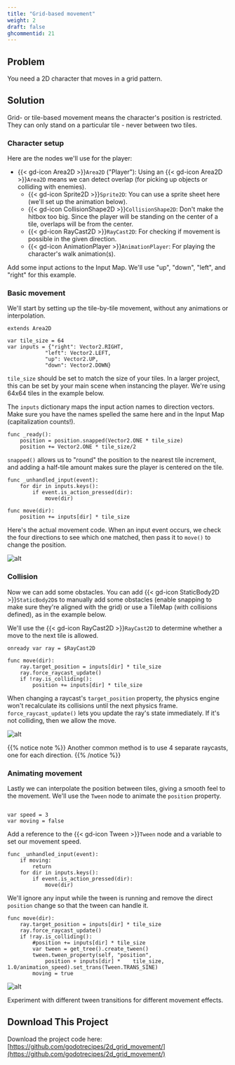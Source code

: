 ```yaml
---
title: "Grid-based movement"
weight: 2
draft: false
ghcommentid: 21
---
```


## Problem

You need a 2D character that moves in a grid pattern.

## Solution

Grid- or tile-based movement means the character's position is restricted. They can only stand on a particular tile - never between two tiles.

### Character setup

Here are the nodes we'll use for the player:

- {{< gd-icon Area2D >}}`Area2D` ("Player"): Using an {{< gd-icon Area2D >}}`Area2D` means we can detect overlap (for picking up objects or colliding with enemies).
  - {{< gd-icon Sprite2D >}}`Sprite2D`: You can use a sprite sheet here (we'll set up the animation below).
  - {{< gd-icon CollisionShape2D >}}`CollisionShape2D`: Don't make the hitbox too big. Since the player will be standing on the center of a tile, overlaps will be from the center.
  - {{< gd-icon RayCast2D >}}`RayCast2D`: For checking if movement is possible in the given direction.
  - {{< gd-icon AnimationPlayer >}}`AnimationPlayer`: For playing the character's walk animation(s).

Add some input actions to the Input Map. We'll use "up", "down", "left", and "right" for this example.

### Basic movement

We'll start by setting up the tile-by-tile movement, without any animations
or interpolation.

```gdscript
extends Area2D

var tile_size = 64
var inputs = {"right": Vector2.RIGHT,
            "left": Vector2.LEFT,
            "up": Vector2.UP,
            "down": Vector2.DOWN}
```

`tile_size` should be set to match the size of your tiles. In a larger project, this can be set by your main scene when instancing the player. We're using 64x64 tiles in the example below.

The `inputs` dictionary maps the input action names to direction vectors. Make sure you have the names spelled the same here and in the Input Map (capitalization counts!).

```gdscript
func _ready():
    position = position.snapped(Vector2.ONE * tile_size)
    position += Vector2.ONE * tile_size/2
```

`snapped()` allows us to "round" the position to the nearest tile increment, and adding a half-tile amount makes sure the player is centered on the tile.

```gdscript
func _unhandled_input(event):
    for dir in inputs.keys():
        if event.is_action_pressed(dir):
            move(dir)

func move(dir):
    position += inputs[dir] * tile_size
```

Here's the actual movement code. When an input event occurs, we check the four directions to see which one matched, then pass it to `move()` to change the position.

![alt](/godot_recipes/4.x/img/grid_example1.gif)

### Collision

Now we can add some obstacles. You can add {{< gd-icon StaticBody2D >}}`StaticBody2D`s to manually add some obstacles (enable snapping to make sure they're aligned with the grid) or use a TileMap (with collisions defined), as in the example below.

We'll use the {{< gd-icon RayCast2D >}}`RayCast2D` to determine whether a move to the next tile is allowed.

```gdscript
onready var ray = $RayCast2D

func move(dir):
    ray.target_position = inputs[dir] * tile_size
    ray.force_raycast_update()
    if !ray.is_colliding():
        position += inputs[dir] * tile_size
```

When changing a raycast's `target_position` property, the physics engine won't recalculate its collisions until the next physics frame. `force_raycast_update()` lets you update the ray's state immediately. If it's not colliding, then we allow the move.

![alt](/godot_recipes/4.x/img/grid_example2.gif)

{{% notice note %}}
Another common method is to use 4 separate raycasts, one for each direction.
{{% /notice %}}

### Animating movement

Lastly we can interpolate the position between tiles, giving a smooth feel to the movement. We'll use the `Tween` node to animate the `position` property.

```gdscript

var speed = 3
var moving = false
```

Add a reference to the {{< gd-icon Tween >}}`Tween` node and a variable to set our movement speed.

```gdscript
func _unhandled_input(event):
    if moving:
        return
    for dir in inputs.keys():
        if event.is_action_pressed(dir):
            move(dir)
```

We'll ignore any input while the tween is running and remove the direct `position` change so that the tween can handle it.

```gdscript
func move(dir):
    ray.target_position = inputs[dir] * tile_size
    ray.force_raycast_update()
    if !ray.is_colliding():
        #position += inputs[dir] * tile_size
        var tween = get_tree().create_tween()
        tween.tween_property(self, "position",
            position + inputs[dir] *    tile_size, 1.0/animation_speed).set_trans(Tween.TRANS_SINE)
        moving = true
```




![alt](/godot_recipes/4.x/img/grid_example3.gif)

Experiment with different tween transitions for different movement effects.

## <i class="fas fa-code-branch"></i> Download This Project

Download the project code here: [https://github.com/godotrecipes/2d_grid_movement/](https://github.com/godotrecipes/2d_grid_movement/)

<!-- ## Related Recipes

- [Input Actions](/godot_recipes/3.x/input/input_actions/)
- [Interpolation](/godot_recipes/3.x/math/interpolation/) -->